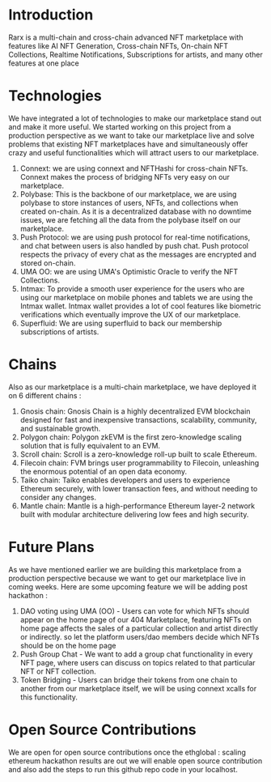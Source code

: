 # Introduction

Rarx is a multi-chain and cross-chain advanced NFT marketplace with features like AI NFT Generation, Cross-chain NFTs, On-chain NFT Collections, Realtime Notifications, Subscriptions for artists, and many other features at one place

# Technologies

We have integrated a lot of technologies to make our marketplace stand out and make it more useful. We started working on this project from a production perspective as we want to take our marketplace live and solve problems that existing NFT marketplaces have and simultaneously offer crazy and useful functionalities which will attract users to our marketplace.

1. Connext: we are using connext and NFTHashi for cross-chain NFTs. Connext makes the process of bridging NFTs very easy on our marketplace.
2. Polybase: This is the backbone of our marketplace, we are using polybase to store instances of users, NFTs, and collections when created on-chain. As it is a decentralized database with no downtime issues, we are fetching all the data from the polybase itself on our marketplace.
3. Push Protocol: we are using push protocol for real-time notifications, and chat between users is also handled by push chat. Push protocol respects the privacy of every chat as the messages are encrypted and stored on-chain.
4. UMA OO: we are using UMA's Optimistic Oracle to verify the NFT Collections.
5. Intmax: To provide a smooth user experience for the users who are using our marketplace on mobile phones and tablets we are using the Intmax wallet. Intmax wallet provides a lot of cool features like biometric verifications which eventually improve the UX of our marketplace.
6. Superfluid: We are using superfluid to back our membership subscriptions of artists.

# Chains

Also as our marketplace is a multi-chain marketplace, we have deployed it on 6 different chains :

1. Gnosis chain: Gnosis Chain is a highly decentralized EVM blockchain designed for fast and inexpensive transactions, scalability, community, and sustainable growth.
2. Polygon chain: Polygon zkEVM is the first zero-knowledge scaling solution that is fully equivalent to an EVM.
3. Scroll chain: Scroll is a zero-knowledge roll-up built to scale Ethereum.
4. Filecoin chain: FVM brings user programmability to Filecoin, unleashing the enormous potential of an open data economy.
5. Taiko chain: Taiko enables developers and users to experience Ethereum securely, with lower transaction fees, and without needing to consider any changes.
6. Mantle chain: Mantle is a high-performance Ethereum layer-2 network built with modular architecture delivering low fees and high security.

# Future Plans

As we have mentioned earlier we are building this marketplace from a production perspective because we want to get our marketplace live in coming weeks.
Here are some upcoming feature we will be adding post hackathon :

1. DAO voting using UMA (OO) -
   Users can vote for which NFTs should appear on the home page of our 404 Marketplace, featuring NFTs on home page affects the sales of a particular collection and artist directly or indirectly. so let the platform users/dao members decide which NFTs should be on the home page
2. Push Group Chat -
   We want to add a group chat functionality in every NFT page, where users can discuss on topics related to that particular NFT or NFT collection.
3. Token Bridging -
   Users can bridge their tokens from one chain to another from our marketplace itself, we will be using connext xcalls for this functionality.

# Open Source Contributions

We are open for open source contributions once the ethglobal : scaling ethereum hackathon results are out we will enable open source contribution and also add the steps to run this github repo code in your localhost.
